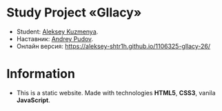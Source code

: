 # Study Project «Gllacy»

* Student: [Aleksey Kuzmenya](https://up.htmlacademy.ru/htmlcss/26/user/1106325).
* Наставник: [Andrey Pudov](https://htmlacademy.ru/profile/kamelot43).
* Онлайн версия: https://aleksey-shtr1h.github.io/1106325-gllacy-26/

# Information

* This is a static website. Made with technologies **HTML5**, **CSS3**, vanila **JavaScript**. 
